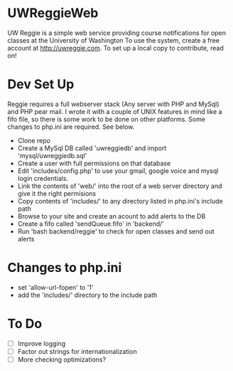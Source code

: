 UWReggieWeb
===========

UW Reggie is a simple web service providing course notifications for open classes at the University of Washington
To use the system, create a free account at http://uwreggie.com. To set up a local copy to contribute, read on!

Dev Set Up
==========

Reggie requires a full webserver stack (Any server with PHP and MySql) and PHP pear mail. I wrote it with a couple of UNIX features in mind like a fifo file, so there is some work to be done on other platforms. Some changes to php.ini are required. See below.

- Clone repo
- Create a MySql DB called 'uwreggiedb' and import 'mysql/uwreggiedb.sql'
- Create a user with full permissions on that database
- Edit 'includes/config.php' to use your gmail, google voice and mysql login credentials.
- Link the contents of 'web/' into the root of a web server directory and give it the right permisions
- Copy contents of 'includes/' to any directory listed in php.ini's include path
- Browse to your site and create an acount to add alerts to the DB
- Create a fifo called 'sendQueue.fifo' in 'backend/'
- Run 'bash backend/reggie' to check for open classes and send out alerts

Changes to php.ini
==================

- set 'allow-url-fopen' to '1'
- add the 'includes/' directory to the include path

To Do
=====

- [ ] Improve logging
- [ ] Factor out strings for internationalization
- [ ] More checking optimizations?
